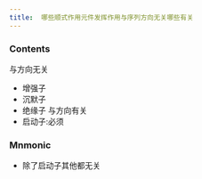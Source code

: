 ```yaml
---
title:  哪些顺式作用元件发挥作用与序列方向无关哪些有关
--- 
```

### Contents
与方向无关
- 增强子
- 沉默子
- 绝缘子
与方向有关
- 启动子:必须

### Mnmonic
- 除了启动子其他都无关
